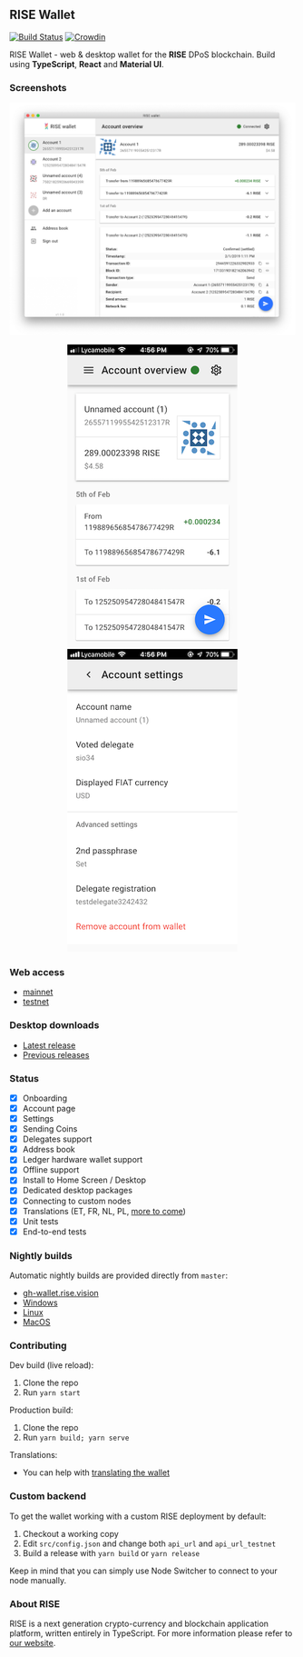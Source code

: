 ## RISE Wallet

[![Build Status](https://travis-ci.org/RiseVision/rise-react-wallet.svg?branch=master)](https://travis-ci.org/RiseVision/rise-react-wallet)
[![Crowdin](https://d322cqt584bo4o.cloudfront.net/rise-web-wallet/localized.svg)](https://crowdin.com/project/rise-web-wallet)

RISE Wallet - web & desktop wallet for the **RISE** DPoS blockchain. Build using **TypeScript**, **React** and **Material UI**.

### Screenshots

<p align="center">
	<img src="docs/desktop.png" alt="Desktop screenshot">
</p>
<p align="center">
	<img src="docs/mobile-1.png" alt="Mobile screenshot">
	<img src="docs/mobile-2.png" alt="Mobile settings screenshot">
</p>

### Web access

- [mainnet](https://wallet-beta.rise.vision/)
- [testnet](https://twallet-beta.rise.vision/)

### Desktop downloads

- [Latest release](https://github.com/RiseVision/rise-react-wallet/releases/latest)
- [Previous releases](https://github.com/RiseVision/rise-react-wallet/releases)

### Status

- [x] Onboarding
- [x] Account page
- [x] Settings
- [x] Sending Coins
- [x] Delegates support
- [x] Address book
- [x] Ledger hardware wallet support
- [x] Offline support
- [x] Install to Home Screen / Desktop
- [x] Dedicated desktop packages
- [x] Connecting to custom nodes
- [x] Translations (ET, FR, NL, PL, [more to come](https://github.com/RiseVision/rise-react-wallet/blob/master/docs/managing-translations.md))
- [x] Unit tests
- [x] End-to-end tests

### Nightly builds

Automatic nightly builds are provided directly from `master`:

- [gh-wallet.rise.vision](https://gh-wallet.rise.vision/)
- [Windows](https://gh-wallet.rise.vision/rise-wallet-win-nightly.zip)
- [Linux](https://gh-wallet.rise.vision/rise-wallet-linux-nightly.tar.gz)
- [MacOS](https://gh-wallet.rise.vision/rise-wallet-macos-nightly.tar.gz)

### Contributing

Dev build (live reload):

1.  Clone the repo
1.  Run `yarn start`

Production build:

1.  Clone the repo
1.  Run `yarn build; yarn serve`

Translations:

- You can help with [translating the wallet](https://github.com/RiseVision/rise-react-wallet/blob/master/docs/managing-translations.md)

### Custom backend

To get the wallet working with a custom RISE deployment by default:

1.  Checkout a working copy
1.  Edit `src/config.json` and change both `api_url` and `api_url_testnet`
1.  Build a release with `yarn build` or `yarn release`

Keep in mind that you can simply use Node Switcher to connect to your node manually.

### About RISE

RISE is a next generation crypto-currency and blockchain application platform, written entirely in TypeScript. For more information please refer to [our website](https://rise.vision/).
